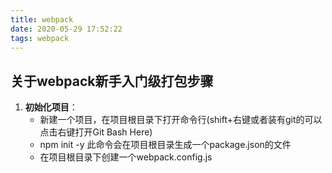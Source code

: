 ```yaml
---
title: webpack
date: 2020-05-29 17:52:22
tags: webpack
---
```

## 关于webpack新手入门级打包步骤
1. **初始化项目**：
    - 新建一个项目，在项目根目录下打开命令行(shift+右键或者装有git的可以点击右键打开Git Bash Here)
    - npm init -y 此命令会在项目根目录生成一个package.json的文件
    - 在项目根目录下创建一个webpack.config.js
```

```